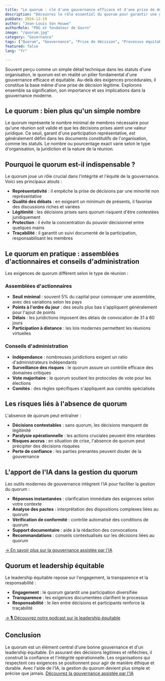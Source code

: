 ```yaml
---
title: "Le quorum : clé d'une gouvernance efficace et d'une prise de décision éclairée"
description: "Découvrez le rôle essentiel du quorum pour garantir une gouvernance efficace, équitable et légitime."
pubDate: 2024-12-19
author: "Jean-Louis Van Houwe"
authorRole: "PDG et fondateur de Govrn"
image: "/quorum.jpg"
category: "Governance"
tags: ["Quorum", "Gouvernance", "Prise de décision", "Processus équitable"]
featured: false
lang: "fr"

---
```


Souvent perçu comme un simple détail technique dans les statuts d'une organisation, le quorum est en réalité un pilier fondamental d'une gouvernance efficace et équitable. Au-delà des exigences procédurales, il constitue la base même d'une prise de décision légitime. Explorons ensemble sa signification, son importance et ses implications dans la gouvernance moderne.

## Le quorum : bien plus qu'un simple nombre

Le quorum représente le nombre minimal de membres nécessaire pour qu'une réunion soit valide et que les décisions prises aient une valeur juridique. Ce seuil, garant d'une participation représentative, est généralement défini dans les documents constitutifs de l'organisation, comme les statuts. Le nombre ou pourcentage exact varie selon le type d'organisation, la juridiction et la nature de la réunion.

## Pourquoi le quorum est-il indispensable ?

Le quorum joue un rôle crucial dans l'intégrité et l'équité de la gouvernance. Voici ses principaux atouts :

- **Représentativité** : il empêche la prise de décisions par une minorité non représentative
- **Qualité des débats** : en exigeant un minimum de présents, il favorise des discussions riches et variées
- **Légitimité** : les décisions prises sans quorum risquent d'être contestées juridiquement
- **Protection** : il évite la concentration du pouvoir décisionnel entre quelques mains
- **Traçabilité** : il garantit un suivi documenté de la participation, responsabilisant les membres

## Le quorum en pratique : assemblées d'actionnaires et conseils d'administration

Les exigences de quorum diffèrent selon le type de réunion :

### Assemblées d'actionnaires

- **Seuil minimal** : souvent 5% du capital pour convoquer une assemblée, avec des variations selon les pays
- **Points à l'ordre du jour** : des seuils plus bas s'appliquent généralement pour l'ajout de points
- **Délais** : les juridictions imposent des délais de convocation de 31 à 60 jours
- **Participation à distance** : les lois modernes permettent les réunions virtuelles

### Conseils d'administration

- **Indépendance** : nombreuses juridictions exigent un ratio d'administrateurs indépendants
- **Surveillance des risques** : le quorum assure un contrôle efficace des domaines critiques
- **Vote majoritaire** : le quorum soutient les protocoles de vote pour les élections
- **Comités** : des règles spécifiques s'appliquent aux comités spécialisés

## Les risques liés à l'absence de quorum

L'absence de quorum peut entraîner :

- **Décisions contestables** : sans quorum, les décisions manquent de légitimité
- **Paralysie opérationnelle** : les actions cruciales peuvent être retardées
- **Risques accrus** : en situation de crise, l'absence de quorum peut précipiter des décisions risquées
- **Perte de confiance** : les parties prenantes peuvent douter de la gouvernance

## L'apport de l'IA dans la gestion du quorum

Les outils modernes de gouvernance intègrent l'IA pour faciliter la gestion du quorum :

- **Réponses instantanées** : clarification immédiate des exigences selon votre contexte
- **Analyse des pactes** : interprétation des dispositions complexes liées au quorum
- **Vérification de conformité** : contrôle automatisé des conditions de quorum
- **Support documentaire** : aide à la rédaction des convocations
- **Recommandations** : conseils contextualisés sur les décisions liées au quorum

[-> En savoir plus sur la gouvernance assistée par l'IA](/fr/features/ai-assistant)

## Quorum et leadership équitable

Le leadership équitable repose sur l'engagement, la transparence et la responsabilité :

- **Engagement** : le quorum garantit une participation diversifiée
- **Transparence** : les exigences documentées clarifient le processus
- **Responsabilité** : le lien entre décisions et participants renforce la traçabilité

[-> 🎙️ Découvrez notre podcast sur le leadership équitable](/podcast/leading-with-fairness-unlocking-the-power-of-fair-process-leadership)

## Conclusion

Le quorum est un élément central d'une bonne gouvernance et d'un leadership équitable. En assurant des décisions légitimes et réfléchies, il construit la confiance et l'intégrité opérationnelle. Les organisations qui respectent ces exigences se positionnent pour agir de manière éthique et durable. Avec l'aide de l'IA, la gestion du quorum devient plus simple et précise que jamais. [Découvrez la gouvernance assistée par l'IA](https://govrn.com/fr/try)
